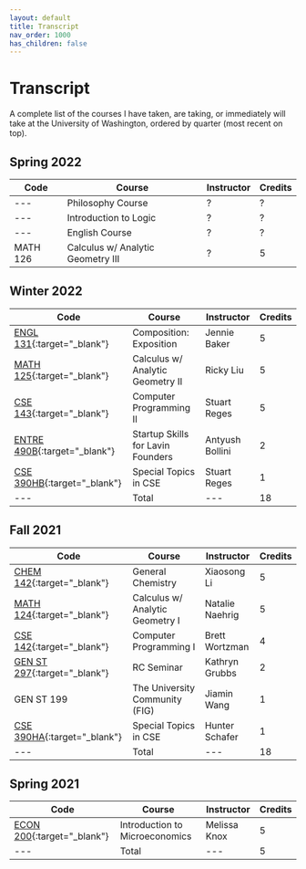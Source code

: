 ```yaml
---
layout: default
title: Transcript
nav_order: 1000
has_children: false
---
```


# Transcript

A complete list of the courses I have taken, are taking, or immediately will take at the University of Washington, ordered by quarter (most recent on top).

## Spring 2022

| Code | Course | Instructor | Credits |
| --- | --- | --- | --- |
| --- | Philosophy Course | ? | ? |
| --- | Introduction to Logic | ? | ? |
| --- | English Course | ? | ? |
| MATH 126 | Calculus w/ Analytic Geometry III | ? | 5 |


## Winter 2022

| Code | Course | Instructor | Credits |
| --- | --- | --- | --- |
| [ENGL 131](https://andre-ye.github.io/docs/eng/engl-131){:target="_blank"} | Composition: Exposition | Jennie Baker | 5 |
| [MATH 125](https://andre-ye.github.io/docs/math/math-125){:target="_blank"} | Calculus w/ Analytic Geometry II | Ricky Liu | 5 |
| [CSE 143](https://andre-ye.github.io/docs/cs/cse-143){:target="_blank"} | Computer Programming II | Stuart Reges | 5 |
| [ENTRE 490B](https://andre-ye.github.io/docs/nsciences/entre-490b){:target="_blank"} | Startup Skills for Lavin Founders | Antyush Bollini | 2 |
| [CSE 390HB](https://andre-ye.github.io/docs/cs/cse-390hb){:target="_blank"} | Special Topics in CSE | Stuart Reges | 1 |
| --- | Total | --- | 18 |

## Fall 2021

| Code | Course | Instructor | Credits |
| --- | --- | --- | --- |
| [CHEM 142](https://andre-ye.github.io/docs/nsciences/chem-142){:target="_blank"} | General Chemistry | Xiaosong Li | 5 |
| [MATH 124](https://andre-ye.github.io/docs/math/math-124){:target="_blank"} | Calculus w/ Analytic Geometry I | Natalie Naehrig | 5 |
| [CSE 142](https://andre-ye.github.io/docs/cs/cse-142){:target="_blank"} | Computer Programming I | Brett Wortzman | 4 |
| [GEN ST 297](https://andre-ye.github.io/docs/misc/gen-st-297){:target="_blank"} | RC Seminar | Kathryn Grubbs | 2 |
| GEN ST 199 | The University Community (FIG) | Jiamin Wang | 1 |
| [CSE 390HA](https://andre-ye.github.io/docs/cs/cse-390ha){:target="_blank"} | Special Topics in CSE | Hunter Schafer | 1 |
| --- | Total | --- | 18 |

## Spring 2021

| Code | Course | Instructor | Credits |
| --- | --- | --- | --- |
| [ECON 200](https://andre-ye.github.io/docs/business/econ-200){:target="_blank"} | Introduction to Microeconomics | Melissa Knox | 5 |
| --- | Total | --- | 5 |
